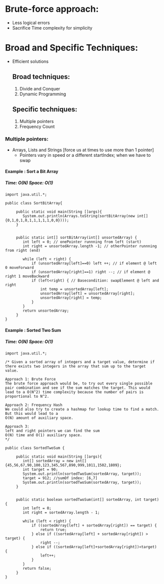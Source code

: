 # Brute-force approach: 
* Less logical errors
* Sacrifice Time complexity for simplicity
# Broad and Specific Techniques:
* Efficient solutions
  ## Broad techniques:
  1. Divide and Conquer
  2. Dynamic Programming
  ## Specific techniques:
  1. Multiple pointers
  2. Frequency Count

### Multiple pointers:
* Arrays, Lists and Strings [force us at times to use more than 1 pointer]
    * Pointers vary in speed or a different startIndex; when we have to swap

#### Example : Sort a Bit Array

#####  Time: O(N) Space: O(1)
```
import java.util.*;

public class SortBitArray{

     public static void main(String []args){
        System.out.println(Arrays.toString(sortBitArray(new int[]{0,1,0,1,0,1,1,1,1,1,0,0})));
     }
     
     
     public static int[] sortBitArray(int[] unsortedArray) {
        int left = 0; // onePointer runnning from left (start)
        int right = unsortedArray.length -1; // otherPointer runnning from right (end)
        
        while (left < right) {
            if (unsortedArray[left]==0) left ++; // if element @ left 0 moveForward
            if (unsortedArray[right]==1) right --; // if element @ right 1 moveBackward
            if (left<right) { // Basecondition: swapElement @ left and right
                int temp = unsortedArray[left];
                unsortedArray[left] = unsortedArray[right];
                unsortedArray[right] = temp;
            }
        }
        return unsortedArray;
     }
}
```

#### Example : Sorted Two Sum

#####  Time: O(N) Space: O(1)

```
import java.util.*;

/* Given a sorted array of integers and a target value, determine if there exists two integers in the array that sum up to the target value.

Approach 1: Brute Force
The brute force approach would be, to try out every single possible pair combination and see if the sum matches the target. This would lead to a O(N^2) time complexity because the number of pairs is proportional to N^2.

Approach 2: Frequency Hash
We could also try to create a hashmap for lookup time to find a match. But this would lead to a 
O(N) amount of auxiliary space.

Approach 3: 
left and right pointers we can find the sum
O(N) time and O(1) auxiliary space.
*/

public class SortedTwoSum {

     public static void main(String []args){
        int[] sortedArray = new int[] {45,56,67,90,100,123,345,567,890,999,1011,1502,1809};
        int target = 90;
        System.out.println(sortedTwoSum(sortedArray, target));
        target = 912; //sumOf index: [6,7]
        System.out.println(sortedTwoSum(sortedArray, target));
     }
     
     
     public static boolean sortedTwoSum(int[] sortedArray, int target) {
        int left = 0;
        int right = sortedArray.length - 1;
         
        while (left < right) {
            if ((sortedArray[left] + sortedArray[right]) == target) {
                return true;
            } else if ((sortedArray[left] + sortedArray[right]) > target) { 
                right --;
            } else if ((sortedArray[left]+sortedArray[right])<target) {
                left++;
            }
        }
        return false;
     }
}
```


